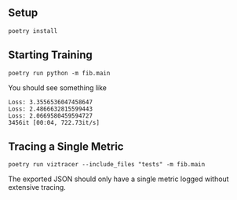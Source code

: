 ## Setup

```shell
poetry install
```

## Starting Training

```shell
poetry run python -m fib.main
```

You should see something like

```
Loss: 3.3556536047458647
Loss: 2.4866632815599443
Loss: 2.0669580459594727
3456it [00:04, 722.73it/s]
```

## Tracing a Single Metric

```shell
poetry run viztracer --include_files "tests" -m fib.main
```

The exported JSON should only have a single metric logged
without extensive tracing.